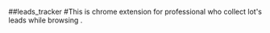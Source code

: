 ##leads_tracker
#This is chrome extension for professional who  collect lot's leads while browsing .
